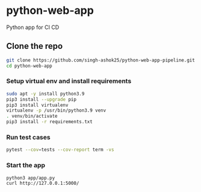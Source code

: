 # python-web-app
Python app for CI CD

## Clone the repo 
```sh
git clone https://github.com/singh-ashok25/python-web-app-pipeline.git
cd python-web-app
```

### Setup virtual env and install requirements
```sh
sudo apt -y install python3.9
pip3 install --upgrade pip
pip3 install virtualenv
virtualenv -p /usr/bin/python3.9 venv
. venv/bin/activate
pip3 install -r requirements.txt
```

### Run test cases
```sh
pytest --cov=tests --cov-report term -vs
```

### Start the app
```sh
python3 app/app.py 
curl http://127.0.0.1:5000/
```

